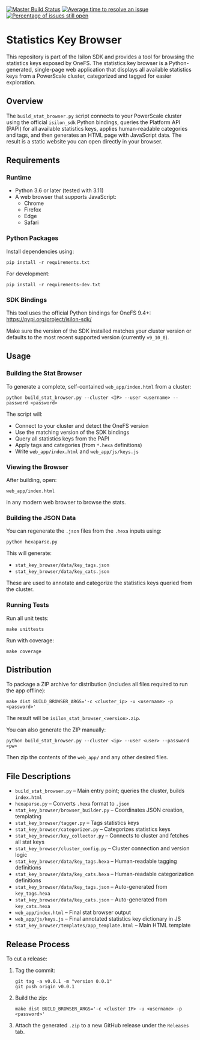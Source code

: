 [![Master Build Status](https://travis-ci.org/Isilon/isilon_stat_browser.svg?branch=master)](https://travis-ci.org/Isilon/isilon_stat_browser)
[![Average time to resolve an issue](http://isitmaintained.com/badge/resolution/isilon/isilon_stat_browser.svg)](http://isitmaintained.com/project/isilon/isilon_stat_browser)
[![Percentage of issues still open](http://isitmaintained.com/badge/open/isilon/isilon_stat_browser.svg)](http://isitmaintained.com/project/isilon/isilon_stat_browser)

# Statistics Key Browser

This repository is part of the Isilon SDK and provides a tool for browsing the statistics keys exposed by OneFS. The statistics key browser is a Python-generated, single-page web application that displays all available statistics keys from a PowerScale cluster, categorized and tagged for easier exploration.

## Overview

The `build_stat_browser.py` script connects to your PowerScale cluster using the official `isilon_sdk` Python bindings, queries the Platform API (PAPI) for all available statistics keys, applies human-readable categories and tags, and then generates an HTML page with JavaScript data. The result is a static website you can open directly in your browser.

## Requirements

### Runtime

- Python 3.6 or later (tested with 3.11)
- A web browser that supports JavaScript:
  - Chrome
  - Firefox
  - Edge
  - Safari

### Python Packages

Install dependencies using:

```
pip install -r requirements.txt
```

For development:

```
pip install -r requirements-dev.txt
```

### SDK Bindings

This tool uses the official Python bindings for OneFS 9.4+:
https://pypi.org/project/isilon-sdk/

Make sure the version of the SDK installed matches your cluster version or defaults to the most recent supported version (currently `v9_10_0`).

## Usage

### Building the Stat Browser

To generate a complete, self-contained `web_app/index.html` from a cluster:

```
python build_stat_browser.py --cluster <IP> --user <username> --password <password>
```

The script will:
- Connect to your cluster and detect the OneFS version
- Use the matching version of the SDK bindings
- Query all statistics keys from the PAPI
- Apply tags and categories (from `*.hexa` definitions)
- Write `web_app/index.html` and `web_app/js/keys.js`

### Viewing the Browser

After building, open:

```
web_app/index.html
```

in any modern web browser to browse the stats.

### Building the JSON Data

You can regenerate the `.json` files from the `.hexa` inputs using:

```
python hexaparse.py
```

This will generate:

- `stat_key_browser/data/key_tags.json`
- `stat_key_browser/data/key_cats.json`

These are used to annotate and categorize the statistics keys queried from the cluster.

### Running Tests

Run all unit tests:

```
make unittests
```

Run with coverage:

```
make coverage
```

## Distribution

To package a ZIP archive for distribution (includes all files required to run the app offline):

```
make dist BUILD_BROWSER_ARGS='-c <cluster_ip> -u <username> -p <password>'
```

The result will be `isilon_stat_browser_<version>.zip`.

You can also generate the ZIP manually:

```
python build_stat_browser.py --cluster <ip> --user <user> --password <pw>
```

Then zip the contents of the `web_app/` and any other desired files.

## File Descriptions

- `build_stat_browser.py` – Main entry point; queries the cluster, builds `index.html`
- `hexaparse.py` – Converts `.hexa` format to `.json`
- `stat_key_browser/browser_builder.py` – Coordinates JSON creation, templating
- `stat_key_browser/tagger.py` – Tags statistics keys
- `stat_key_browser/categorizer.py` – Categorizes statistics keys
- `stat_key_browser/key_collector.py` – Connects to cluster and fetches all stat keys
- `stat_key_browser/cluster_config.py` – Cluster connection and version logic
- `stat_key_browser/data/key_tags.hexa` – Human-readable tagging definitions
- `stat_key_browser/data/key_cats.hexa` – Human-readable categorization definitions
- `stat_key_browser/data/key_tags.json` – Auto-generated from `key_tags.hexa`
- `stat_key_browser/data/key_cats.json` – Auto-generated from `key_cats.hexa`
- `web_app/index.html` – Final stat browser output
- `web_app/js/keys.js` – Final annotated statistics key dictionary in JS
- `stat_key_browser/templates/app_template.html` – Main HTML template

## Release Process

To cut a release:

1. Tag the commit:

   ```
   git tag -a v0.0.1 -m "version 0.0.1"
   git push origin v0.0.1
   ```

2. Build the zip:

   ```
   make dist BUILD_BROWSER_ARGS='-c <cluster IP> -u <username> -p <password>'
   ```

3. Attach the generated `.zip` to a new GitHub release under the `Releases` tab.
